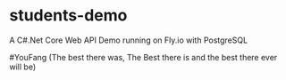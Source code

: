 # students-demo

A C#.Net Core Web API Demo running on Fly.io with PostgreSQL

#YouFang (The best there was, The Best there is and the best there ever will be)
